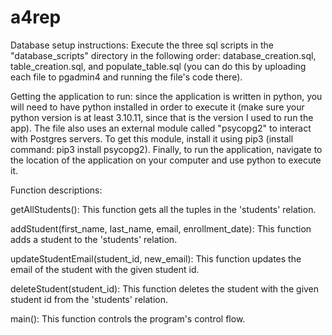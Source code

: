 # a4rep
Database setup instructions: Execute the three sql scripts in the "database_scripts" directory in the following order: database_creation.sql, table_creation.sql, and populate_table.sql (you can do this by uploading each file to pgadmin4 and running the file's code there).

Getting the application to run: since the application is written in python, you will need to have python installed in order to execute it (make sure your python version is at least 3.10.11, since that is the version I used to run the app). The file also uses an external module called "psycopg2" to interact with Postgres servers. To get this module, install it using pip3 (install command: pip3 install psycopg2). Finally, to run the application, navigate to the location of the application on your computer and use python to execute it.

Function descriptions:

getAllStudents(): This function gets all the tuples in the 'students' relation.

addStudent(first_name, last_name, email, enrollment_date): This function adds a student to the 'students' relation.

updateStudentEmail(student_id, new_email): This function updates the email of the student with the given student id.

deleteStudent(student_id): This function deletes the student with the given student id from the 'students' relation.

main(): This function controls the program's control flow.

